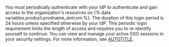 You must periodically authenticate with your IdP to authenticate and gain access to the organization's resources on {% data variables.product.prodname_dotcom %}. The duration of this login period is 24 hours unless specified otherwise by your IdP. This periodic login requirement limits the length of access and requires you to re-identify yourself to continue. You can view and manage your active SSO sessions in your security settings. For more information, see [AUTOTITLE](/authentication/authenticating-with-single-sign-on/viewing-and-managing-your-active-sso-sessions).
